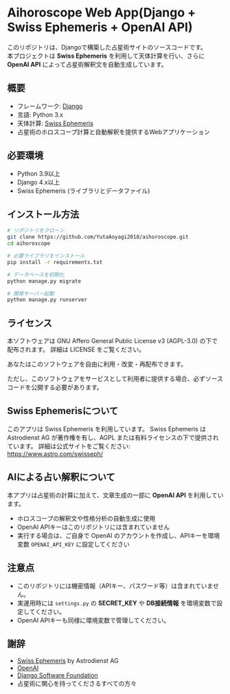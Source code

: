 # Aihoroscope Web App(Django + Swiss Ephemeris + OpenAI API)

このリポジトリは、Djangoで構築した占星術サイトのソースコードです。  
本プロジェクトは **Swiss Ephemeris** を利用して天体計算を行い、さらに **OpenAI API** によって占星術解釈文を自動生成しています。

## 概要

- フレームワーク: [Django](https://www.djangoproject.com/)
- 言語: Python 3.x
- 天体計算: [Swiss Ephemeris](https://www.astro.com/swisseph/swephinfo_e.htm)
- 占星術のホロスコープ計算と自動解釈を提供するWebアプリケーション

## 必要環境

- Python 3.9以上
- Django 4.x以上
- Swiss Ephemeris (ライブラリとデータファイル)

## インストール方法

```bash
# リポジトリをクローン
git clone https://github.com/YutaAoyagi2018/aihoroscope.git
cd aihoroscope

# 必要ライブラリをインストール
pip install -r requirements.txt

# データベースを初期化
python manage.py migrate

# 開発サーバー起動
python manage.py runserver
```

## ライセンス
本ソフトウェアは GNU Affero General Public License v3 (AGPL-3.0) の下で配布されます。
詳細は LICENSE をご覧ください。

あなたはこのソフトウェアを自由に利用・改変・再配布できます。

ただし、このソフトウェアをサービスとして利用者に提供する場合、必ずソースコードを公開する必要があります。

## Swiss Ephemerisについて
このアプリは Swiss Ephemeris を利用しています。
Swiss Ephemeris は Astrodienst AG が著作権を有し、AGPL または有料ライセンスの下で提供されています。
詳細は公式サイトをご覧ください:
https://www.astro.com/swisseph/

## AIによる占い解釈について

本アプリは占星術の計算に加えて、文章生成の一部に **OpenAI API** を利用しています。

- ホロスコープの解釈文や性格分析の自動生成に使用  
- OpenAI APIキーはこのリポジトリには含まれていません  
- 実行する場合は、ご自身で OpenAI のアカウントを作成し、APIキーを環境変数 `OPENAI_API_KEY` に設定してください  

## 注意点

- このリポジトリには機密情報（APIキー、パスワード等）は含まれていません。  
- 実運用時には `settings.py` の **SECRET_KEY** や **DB接続情報** を環境変数で設定してください。  
- OpenAI APIキーも同様に環境変数で管理してください。  

## 謝辞
- [Swiss Ephemeris](https://www.astro.com/swisseph/) by Astrodienst AG  
- [OpenAI](https://openai.com/)  
- [Django Software Foundation](https://www.djangoproject.com/foundation/)  
- 占星術に関心を持ってくださるすべての方々
